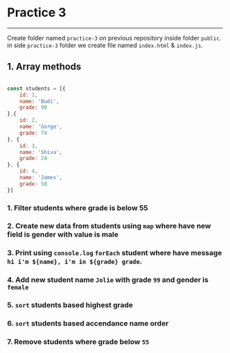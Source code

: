 # Practice 3

---

Create folder named `practice-3` on previous repository inside folder `public`. in side `practice-3` folder we create file named `index.html` & `index.js`.

## 1. Array methods

```js

const students = [{
    id: 1,
    name: 'Budi',
    grade: 90
},{
    id: 2,
    name: 'Gorge',
    grade: 74
}, {
    id: 3,
    name: 'Shiva',
    grade: 24
}, {
    id: 4,
    name: 'James',
    grade: 50
}]

```

### 1. Filter students where grade is below 55

### 2. Create new data from students using `map` where have new field is gender with value is male

### 3. Print using `console.log` `forEach` student where have message `hi i'm ${name}, i'm in ${grade} grade`.

### 4. Add new student name `Jolie` with grade `99` and gender is `female`

### 5. `sort` students based highest grade

### 6. `sort` students based accendance name order

### 7. Remove students where grade below `55`